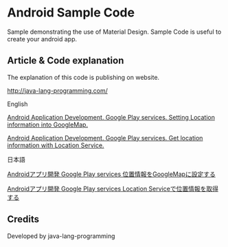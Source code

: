 Android Sample Code
===================================

Sample demonstrating the use of Material Design. 
Sample Code is useful to create your android app.

Article & Code explanation
------------
The explanation of this code is publishing on website.

http://java-lang-programming.com/

English

[Android Application Development. Google Play services. Setting Location information into GoogleMap.](http://java-lang-programming.com/en/articles/43)

[Android Application Development. Google Play services. Get location information with Location Service.](http://java-lang-programming.com/en/articles/45)


日本語

[Androidアプリ開発 Google Play services 位置情報をGoogleMapに設定する](http://java-lang-programming.com/articles/43)

[Androidアプリ開発 Google Play services Location Serviceで位置情報を取得する](http://java-lang-programming.com/articles/45)

Credits
------------
Developed by java-lang-programming
